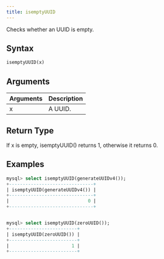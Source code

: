 ```yaml
---
title: isemptyUUID
---
```


Checks whether an UUID is empty.

## Syntax

```sql
isemptyUUID(x)
```

## Arguments

| Arguments   | Description |
| ----------- | ----------- |
| x | A UUID. |

## Return Type

If x is empty, isemptyUUID() returns 1, otherwise it returns 0.

## Examples

```sql
mysql> select isemptyUUID(generateUUIDv4());
+-------------------------------+
| isemptyUUID(generateUUIDv4()) |
+-------------------------------+
|                             0 |
+-------------------------------+


mysql> select isemptyUUID(zeroUUID());
+-------------------------+
| isemptyUUID(zeroUUID()) |
+-------------------------+
|                       1 |
+-------------------------+
```
